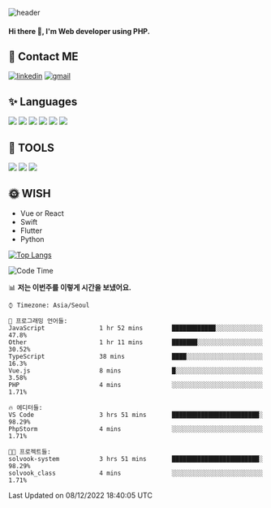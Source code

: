 ![header](https://capsule-render.vercel.app/api?type=waving&color=auto&height=300&section=header&text=Elin&fontSize=90&animation=twinkling)

#### Hi there 👋, I'm <b>Web developer</b> using PHP. ####

<!--
- 🔭 I’m currently working on Uniwill
- 🌱 I’m currently learning Vue or React or Python.
-->

<!---#### I am PHP developer --->

## 💌 Contact ME ###
[<img src='https://img.shields.io/badge/-EunjiKo-%230A66C2?style=flat-square&logo=LinkedIn&logoColor=white' alt='linkedin'>](https://www.linkedin.com/in/https://www.linkedin.com/in/eunji-ko-00a907164//)  [<img src='https://img.shields.io/badge/-einee214%40gmail.com-%23EA4335?style=flat-square&logo=Gmail&logoColor=white' alt='gmail'>](einee214@gmail.com)  


## ✨ Languages
<img src='https://img.shields.io/badge/-PHP-%23777BB4?style=for-the-badge&logo=PHP&logoColor=white'> <img src='https://img.shields.io/badge/-Laravel-%23FF2D20?style=for-the-badge&logo=Laravel&logoColor=white'> <img src='https://img.shields.io/badge/Jquery-%230769AD?style=for-the-badge&logo=Jquery&logoColor=white'> <img src='https://img.shields.io/badge/CSS3-%231572B6?style=for-the-badge&logo=CSS3&logoColor=white'> <img src='https://img.shields.io/badge/Bootstrap-%237952B3?style=for-the-badge&logo=Bootstrap&logoColor=white' > <img src='https://img.shields.io/badge/MySQL-%234479A1?style=for-the-badge&logo=MySQL&logoColor=white' >

## 🌷 TOOLS
<img src='https://img.shields.io/badge/PHPSTORM-%23000000?style=for-the-badge&logo=PhpStorm&logoColor=white' > <img src='https://img.shields.io/badge/GitLab-%23FCA121?style=for-the-badge&logo=GitLab&logoColor=white' > <img src='https://img.shields.io/badge/GitHub-%23181717?style=for-the-badge&logo=GitHub&logoColor=white'>


## 🌞 WISH
- Vue or React
- Swift
- Flutter
- Python


[![Top Langs](https://github-readme-stats.vercel.app/api/top-langs/?username=ein214&layout=compact)](https://github.com/anuraghazra/github-readme-stats)

<!--START_SECTION:waka-->
![Code Time](http://img.shields.io/badge/Code%20Time-2%2C373%20hrs%205%20mins-blue)

📊 **저는 이번주를 이렇게 시간을 보냈어요.** 

```text
⌚︎ Timezone: Asia/Seoul

💬 프로그래밍 언어들: 
JavaScript               1 hr 52 mins        ████████████░░░░░░░░░░░░░   47.8% 
Other                    1 hr 11 mins        ███████░░░░░░░░░░░░░░░░░░   30.52% 
TypeScript               38 mins             ████░░░░░░░░░░░░░░░░░░░░░   16.3% 
Vue.js                   8 mins              █░░░░░░░░░░░░░░░░░░░░░░░░   3.58% 
PHP                      4 mins              ░░░░░░░░░░░░░░░░░░░░░░░░░   1.71%

🔥 에디터들: 
VS Code                  3 hrs 51 mins       ████████████████████████░   98.29% 
PhpStorm                 4 mins              ░░░░░░░░░░░░░░░░░░░░░░░░░   1.71%

🐱‍💻 프로젝트들: 
solvook-system           3 hrs 51 mins       ████████████████████████░   98.29% 
solvook_class            4 mins              ░░░░░░░░░░░░░░░░░░░░░░░░░   1.71%

```


 Last Updated on 08/12/2022 18:40:05 UTC
<!--END_SECTION:waka-->

<!---![GitHub stats](https://github-readme-stats.vercel.app/api?username=ein214&show_icons=true&theme=dracula)  --->



